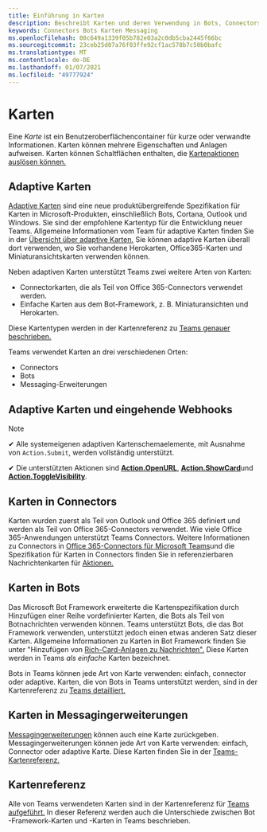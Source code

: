 ```yaml
---
title: Einführung in Karten
description: Beschreibt Karten und deren Verwendung in Bots, Connectors und Messagingerweiterungen
keywords: Connectors Bots Karten Messaging
ms.openlocfilehash: 00c649a1339f05b782e03a2c0db5cba2445f66bc
ms.sourcegitcommit: 23ceb25d07a76f03ffe92cf1ac578b7c50b0bafc
ms.translationtype: MT
ms.contentlocale: de-DE
ms.lasthandoff: 01/07/2021
ms.locfileid: "49777924"
---
```

# <a name="cards"></a>Karten

Eine *Karte* ist ein Benutzeroberflächencontainer für kurze oder verwandte Informationen. Karten können mehrere Eigenschaften und Anlagen aufweisen. Karten können Schaltflächen enthalten, die [Kartenaktionen auslösen können.](~/task-modules-and-cards/cards/cards-actions.md)

## <a name="adaptive-cards"></a>Adaptive Karten

[Adaptive Karten](~/task-modules-and-cards/cards/cards-reference.md#adaptive-card) sind eine neue produktübergreifende Spezifikation für Karten in Microsoft-Produkten, einschließlich Bots, Cortana, Outlook und Windows. Sie sind der empfohlene Kartentyp für die Entwicklung neuer Teams. Allgemeine Informationen vom Team für adaptive Karten finden Sie in der [Übersicht über adaptive Karten.](/adaptive-cards) Sie können adaptive Karten überall dort verwenden, wo Sie vorhandene Herokarten, Office365-Karten und Miniaturansichtskarten verwenden können.

Neben adaptiven Karten unterstützt Teams zwei weitere Arten von Karten:

* Connectorkarten, die als Teil von Office 365-Connectors verwendet werden.
* Einfache Karten aus dem Bot-Framework, z. B. Miniaturansichten und Herokarten.

Diese Kartentypen werden in der Kartenreferenz zu [Teams genauer beschrieben.](~/task-modules-and-cards/cards/cards-reference.md)

Teams verwendet Karten an drei verschiedenen Orten:

* Connectors
* Bots
* Messaging-Erweiterungen

## <a name="adaptive-cards-and-incoming-webhooks"></a>Adaptive Karten und eingehende Webhooks

> [!NOTE]
>
> ✔ Alle systemeigenen adaptiven Kartenschemaelemente, mit Ausnahme von `Action.Submit`, werden vollständig unterstützt.
>
> ✔ Die unterstützten Aktionen sind [**Action.OpenURL**](https://adaptivecards.io/explorer/Action.OpenUrl.html), [**Action.ShowCard**](https://adaptivecards.io/explorer/Action.ShowCard.html)und [**Action.ToggleVisibility**](https://adaptivecards.io/explorer/Action.ToggleVisibility.html).

## <a name="cards-in-connectors"></a>Karten in Connectors

Karten wurden zuerst als Teil von Outlook und Office 365 definiert und werden als Teil von Office 365-Connectors verwendet. Wie viele Office 365-Anwendungen unterstützt Teams Connectors. Weitere Informationen zu Connectors in [Office 365-Connectors für Microsoft Teams](~/webhooks-and-connectors/what-are-webhooks-and-connectors.md)und die Spezifikation für Karten in Connectors finden Sie in referenzierbaren Nachrichtenkarten für [Aktionen.](/outlook/actionable-messages/card-reference)

## <a name="cards-in-bots"></a>Karten in Bots

Das Microsoft Bot Framework erweiterte die Kartenspezifikation durch Hinzufügen einer Reihe vordefinierter Karten, die Bots als Teil von Botnachrichten verwenden können. Teams unterstützt Bots, die das Bot Framework verwenden, unterstützt jedoch einen etwas anderen Satz dieser Karten. Allgemeine Informationen zu Karten in Bot Framework finden Sie unter "Hinzufügen von [Rich-Card-Anlagen zu Nachrichten".](/bot-framework/nodejs/bot-builder-nodejs-send-rich-cards) Diese Karten werden in Teams *als einfache* Karten bezeichnet.

Bots in Teams können jede Art von Karte verwenden: einfach, connector oder adaptive. Karten, die von Bots in Teams unterstützt werden, sind in der Kartenreferenz zu [Teams detailliert.](~/task-modules-and-cards/cards/cards-reference.md)  

## <a name="cards-in-messaging-extensions"></a>Karten in Messagingerweiterungen

[Messagingerweiterungen](~/messaging-extensions/what-are-messaging-extensions.md) können auch eine Karte zurückgeben. Messagingerweiterungen können jede Art von Karte verwenden: einfach, Connector oder adaptive Karte. Diese Karten finden Sie in der [Teams-Kartenreferenz.](~/task-modules-and-cards/cards/cards-reference.md)

## <a name="card-reference"></a>Kartenreferenz

Alle von Teams verwendeten Karten sind in der Kartenreferenz für [Teams aufgeführt.](~/task-modules-and-cards/cards/cards-reference.md) In dieser Referenz werden auch die Unterschiede zwischen Bot -Framework-Karten und -Karten in Teams beschrieben.
